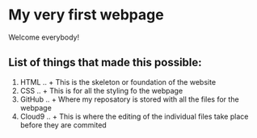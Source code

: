 # My very first webpage

Welcome everybody!

## List of things that made this possible:
1. HTML
.. + This is the skeleton or foundation of the website 
2. CSS
.. + This is for all the styling fo the webpage
3. GitHub
.. + Where my reposatory is stored with all the files for the webpage
4. Cloud9
.. + This is where the editing of the individual files take place before they are commited


